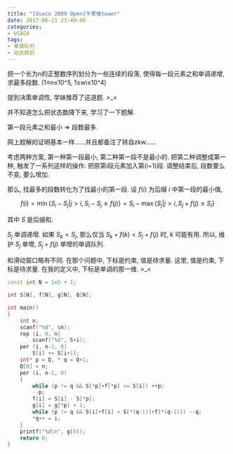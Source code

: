 ```yaml
---
title: "[Usaco 2009 Open]干草堆tower"
date: 2017-06-21 23:49:09
categories:
- USACO
tags:
- 单调队列
- 动态规划
---
```

把一个长为n的正整数序列划分为一些连续的段落, 使得每一段元素之和单调递增, 求最多段数. (1&le;n&le;10^5, 1&le;wi&le;10^4)
<!--more-->
提到决策单调性, 学妹推荐了这道题. >_<

并不知道怎么把状态数降下来, 学习了一下题解.

第一段元素之和最小 => 段数最多.

网上题解的证明基本一样......并且都备注了转自zkw......

考虑两种方案, 第一种第一段最小, 第二种第一段不是最小的. 把第二种调整成第一种, 触发了一系列这样的操作: 把原第i段元素加入第(i+1)段. 调整结束后, 段数要么不变, 要么增加.

那么, 找最多的段数转化为了找最小的第一段. 设 $f(i)$ 为后缀 $i$ 中第一段的最小值,

$$
f(i) = \min\left\{S_i-S_j | j > i, S_i-S_j \ge f(j)\right\}
= S_i - \max\left\{S_j | j > i, S_j+f(j) \le S_i\right\}
$$

其中 $S$ 是后缀和.

$S_j$ 单调递增. 如果 $S_k < S_j$, 那么仅当 $S_k+f(k) < S_j+f(j)$ 时, $k$ 可能有用. 所以, 维护 $S_j$ 单增, $S_j+f(j)$ 单增的单调队列.

和滑动窗口略有不同. 在那个问题中, 下标是约束, 值是待求量. 这里, 值是约束, 下标是待求量. 在我的定义中, 下标是单调的那一维. >_<

```cpp
const int N = 1e5 + 1;

int S[N], f[N], g[N], Q[N];

int main()
{
	int n;
	scanf("%d", &n);
	rep (i, 0, n)
		scanf("%d", S+i);
	per (i, n-2, 0)
		S[i] += S[i+1];
	int* p = Q, * q = Q+1;
	Q[0] = n;
	per (i, n-1, 0)
	{
		while (p != q && S[*p]+f[*p] <= S[i]) ++p;
		--p;
		f[i] = S[i] - S[*p];
		g[i] = g[*p] + 1;
		while (p != q && S[i]+f[i] < S[*(q-1)]+f[*(q-1)]) --q;
		*q++ = i;
	}
	printf("%d\n", g[0]);
	return 0;
}
```